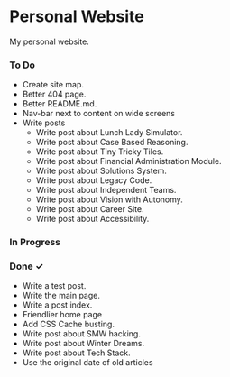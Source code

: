 # Personal Website
My personal website.

### To Do

- Create site map.  
- Better 404 page.  
- Better README.md.  
- Nav-bar next to content on wide screens  
- Write posts  
  - Write post about Lunch Lady Simulator.  
  - Write post about Case Based Reasoning.  
  - Write post about Tiny Tricky Tiles.  
  - Write post about Financial Administration Module.  
  - Write post about Solutions System.  
  - Write post about Legacy Code.  
  - Write post about Independent Teams.  
  - Write post about Vision with Autonomy.  
  - Write post about Career Site.  
  - Write post about Accessibility.  

### In Progress


### Done ✓

- Write a test post.  
- Write the main page.  
- Write a post index.  
- Friendlier home page  
- Add CSS Cache busting.  
- Write post about SMW hacking.  
- Write post about Winter Dreams.  
- Write post about Tech Stack.  
- Use the original date of old articles  


